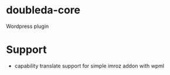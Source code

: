 # doubleda-core
Wordpress plugin 

Support
=
- capability translate support for simple imroz addon with wpml

